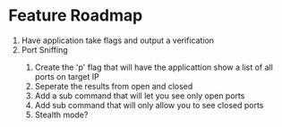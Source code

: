 # Feature Roadmap

<ol>
    <li>Have application take flags and output a verification</li>
    <li>Port Sniffing</li>
        <ol>
            <li>Create the 'p' flag that will have the applicattion show a list of all ports on target IP</li>
            <li>Seperate the results from open and closed</li>
            <li>Add a sub command that will let you see only open ports</li>
            <li>Add sub command that will only allow you to see closed ports</li>
            <li>Stealth mode?</li>
        </ol>

</ol>
